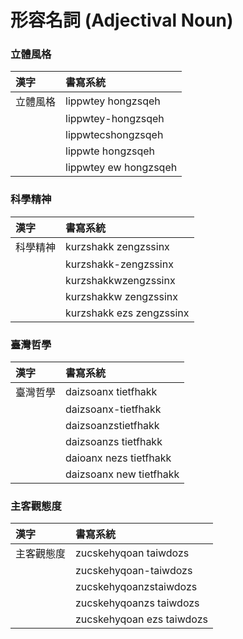 # 形容名詞 (Adjectival Noun)

### 立體風格

| 漢字 | 書寫系統 |
| :--- | :--- |
| 立體風格 | lippwtey hongzsqeh |
|| lippwtey-hongzsqeh |
|| lippwtecshongzsqeh |
|| lippwte hongzsqeh |
|| lippwtey ew hongzsqeh |

### 科學精神

| 漢字 | 書寫系統 |
| :--- | :--- |
| 科學精神 | kurzshakk zengzssinx |
|| kurzshakk-zengzssinx |
|| kurzshakkwzengzssinx |
|| kurzshakkw zengzssinx |
|| kurzshakk ezs zengzssinx |

### 臺灣哲學

| 漢字 | 書寫系統 |
| :--- | :--- |
| 臺灣哲學 | daizsoanx tietfhakk |
|| daizsoanx-tietfhakk |
|| daizsoanzstietfhakk |
|| daizsoanzs tietfhakk |
|| daioanx nezs tietfhakk |
|| daizsoanx new tietfhakk |

### 主客觀態度

| 漢字 | 書寫系統 |
| :--- | :--- |
| 主客觀態度 | zucskehyqoan taiwdozs |
|| zucskehyqoan-taiwdozs |
|| zucskehyqoanzstaiwdozs |
|| zucskehyqoanzs taiwdozs |
|| zucskehyqoan ezs taiwdozs |
